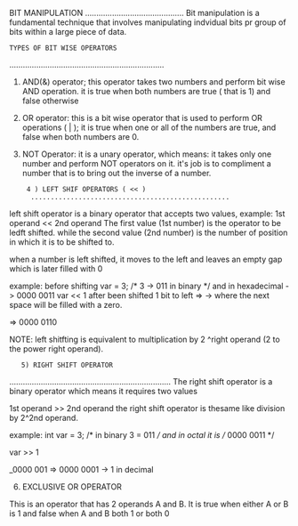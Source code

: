 BIT MANIPULATION
               ............................................
Bit manipulation is a fundamental technique that involves manipulating indvidual bits pr group of bits within a large piece of data.

    TYPES OF BIT WISE OPERATORS
  .....................................................................
1) AND(&) operator; this operator takes two numbers and perform bit wise AND operation.
it is true when both numbers are true 
( that is 1) and false otherwise

2) OR operator: this is a bit wise operator that is used to perform OR operations ( | );
it is true when one or all of the numbers are true, and false when both numbers are 0.

3) NOT Operator: it is a unary operator, which means: it takes only one number and perform NOT operators on it.
it's job is to compliment a number that is to bring out the inverse of a number.

        4 ) LEFT SHIF OPERATORS ( << )
         ..................................................
left shift operator is a binary operator that accepts two values,
example:
            1st operand << 2nd operand
The first value (1st number) is the operator to be ledft shifted. while the second value (2nd number) is the number of position in which it is to be shifted to.

when a number is left shifted, it moves to the left and leaves an empty gap which is later filled with 0 

example: before shifting
var = 3; /* 3 -> 011 in binary */
and in hexadecimal -> 0000 0011
var << 1
after been shifted 1 bit to left 
=> -> where the next space will be filled with a zero.

=> 0000 0110

NOTE: left shitfting is equivalent to multiplication by 2 ^right operand (2  to the power right operand).

       5) RIGHT SHIFT OPERATOR 
  ........................................................................
The right shift operator is a binary operator which means it requires two values

 1st operand >> 2nd operand
the right shift operator is thesame like division by 2^2nd operand.

example: int var = 3;
/* in binary 3 = 011 */
and in octal it is /* 0000 0011 */

var >> 1

_0000 001 => 0000 0001 -> 1 in decimal

6) EXCLUSIVE OR OPERATOR

This is an operator that has 2 operands A and B.
It is true when either A or B is 1 and false when A and B both 1 or both 0   
